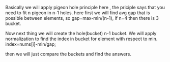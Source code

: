 Basically we will apply pigeon hole principle here , the priciple says that you need to fit n pigeon in n-1 holes. 
here first we will find avg gap that is possible between elements, so gap=max-min/(n-1), if n=4 then there is 3 bucket.

Now next thing we will create the hole(bucket) n-1 bucket.
We will apply normalization to find the index in bucket for element with respect to min. 
   index=nums[i]-min/gap;
   
   then we will just compare the buckets and find the answers.
